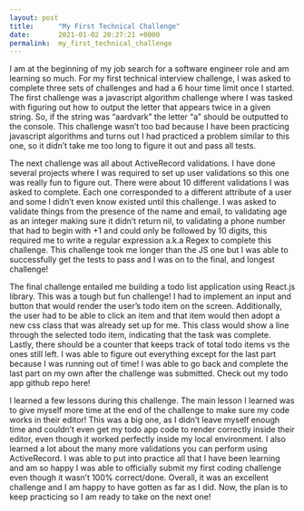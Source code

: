 ```yaml
---
layout: post
title:      "My First Technical Challenge"
date:       2021-01-02 20:27:21 +0000
permalink:  my_first_technical_challenge
---
```



I am at the beginning of my job search for a software engineer role and am learning so much. For my first technical interview challenge, I was asked to complete three sets of  challenges and had a 6 hour time limit once I started. The first challenge was a javascript algorithm challenge where I was tasked with figuring out how to output the letter that appears twice in a given string. So, if the string was “aardvark” the letter “a” should be outputted to the console. This challenge wasn’t too bad because I have been practicing javascript algorithms and turns out I had practiced a problem similar to this one, so it didn’t take me too long to figure it out and pass all tests.

The next challenge was all about ActiveRecord validations. I have done several projects where I was required to set up user validations so this one was really fun to figure out. There were about 10 different validations I was asked to complete. Each one corresponded to a different attribute of a user and some I didn’t even know existed until this challenge. I was asked to validate things from the presence of the name and email, to validating age as an integer making sure it didn’t return nil, to validating a phone number that had to begin with +1 and could only be followed by 10 digits, this required me to write a regular expression a.k.a Regex to complete this challenge. This challenge took me longer than the JS one but I was able to successfully get the tests to pass and I was on to the final, and longest challenge! 

The final challenge entailed me building a todo list application using React.js library. This was a tough but fun challenge! I had to implement an input and button that would render the user’s todo item on the screen. Additionally, the user had to be able to click an item and that item would then adopt a new css class that was already set up for me. This class would show a line through the selected todo item, indicating that the task was complete. Lastly, there should be a counter that keeps track of total todo items vs the ones still left. I was able to figure out everything except for the last part because I was running out of time! I was able to go back and complete the last part on my own after the challenge was submitted. Check out my todo app github repo here! 

I learned a few lessons during this challenge. The main lesson I learned was to give myself more time at the end of the challenge to make sure my code works in their editor! This was a big one, as I didn’t leave myself enough time and couldn’t even get my todo app code to render correctly inside their editor, even though it worked perfectly inside my local environment. I also learned a lot about the many more validations you can perform using ActiveRecord. I was able to put into practice all that I have been learning and am so happy I was able to officially submit my first coding challenge even though it wasn’t 100% correct/done. Overall, it was an excellent challenge and I am happy to have gotten as far as I did. Now, the plan is to keep practicing so I am ready to take on the next one! 

